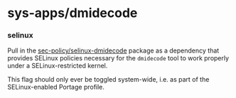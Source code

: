 # sys-apps/dmidecode

### selinux
Pull in the [sec-policy/selinux-dmidecode](../sec-policy/selinux-dmidecode.md) package as a dependency that provides SELinux policies necessary for the `dmidecode` tool to work properly under a SELinux-restricted kernel.

This flag should only ever be toggled system-wide, i.e. as part of the SELinux-enabled Portage profile.
